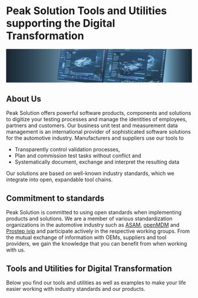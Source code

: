 # Peak Solution Tools and Utilities supporting the Digital Transformation


![Motto image.](/profile/header_vmm_5-large.jpg)

## About Us

Peak Solution offers powerful software products, components and solutions to digitize your testing processes and manage the identities of employees, partners and customers.
Our business unit test and measurement data management is an international provider of sophisticated software solutions for the automotive industry. Manufacturers and suppliers use our tools to

* Transparently control validation processes,
* Plan and commission test tasks without conflict and
* Systematically document, exchange and interpret the resulting data

Our solutions are based on well-known industry standards, which we integrate into open, expandable tool chains.

## Commitment to standards

Peak Solution is committed to using open standards when implementing products and solutions. We are a member of various standardization organizations in the automotive industry such as [ASAM](https://www.asam.net), [openMDM](https://openmdm.org/) and [Prostep ivip](https://www.prostep.org/) and participate actively in the respective working groups. From the mutual exchange of information with OEMs, suppliers and tool providers, we gain the knowledge that you can benefit from when working with us.

## Tools and Utilities for Digital Transformation

Below you find our tools and utilities as well as examples to make your life easier working with industry standards and our products.
